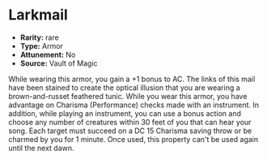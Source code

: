 
# Larkmail

* **Rarity:** rare
* **Type:** Armor
* **Attunement:** No
* **Source:** Vault of Magic


While wearing this armor, you gain a +1 bonus to AC. The links of this mail have been stained to create the optical illusion that you are wearing a brown-and-russet feathered tunic. While you wear this armor, you have advantage on Charisma (Performance) checks made with an instrument. In addition, while playing an instrument, you can use a bonus action and choose any number of creatures within 30 feet of you that can hear your song. Each target must succeed on a DC 15 Charisma saving throw or be charmed by you for 1 minute. Once used, this property can't be used again until the next dawn.
